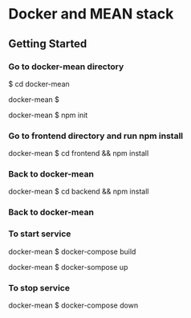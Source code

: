 # Docker and MEAN stack

## Getting Started

### Go to docker-mean directory
$ cd docker-mean

docker-mean $ 

docker-mean $ npm init

### Go to frontend directory and run npm install
docker-mean $ cd frontend && npm install

### Back to docker-mean
docker-mean $ cd backend && npm install

### Back to docker-mean

### To start service
docker-mean $ docker-compose build

docker-mean $ docker-sompose up

### To stop service
docker-mean $ docker-compose down